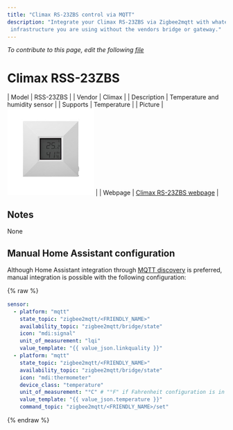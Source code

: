 ```yaml
---
title: "Climax RS-23ZBS control via MQTT"
description: "Integrate your Climax RS-23ZBS via Zigbee2mqtt with whatever smart home
 infrastructure you are using without the vendors bridge or gateway."
---
```


*To contribute to this page, edit the following
[file](https://github.com/Koenkk/zigbee2mqtt.io/blob/master/docs/devices/RS-23ZBS.md)*

# Climax RSS-23ZBS

| Model | RSS-23ZBS  |
| Vendor  | Climax  |
| Description | Temperature and humidity sensor |
| Supports | Temperature |
| Picture | ![Climax RS-23ZBS](../images/devices/RS-23ZBS.jpg) |
| Webpage | [Climax RS-23ZBS webpage](https://www.climax.com.tw/new/rs23zb.php) |

## Notes

None

## Manual Home Assistant configuration
Although Home Assistant integration through [MQTT discovery](../integration/home_assistant) is preferred,
manual integration is possible with the following configuration:


{% raw %}
```yaml
sensor:
  - platform: "mqtt"
    state_topic: "zigbee2mqtt/<FRIENDLY_NAME>"
    availability_topic: "zigbee2mqtt/bridge/state"
    icon: "mdi:signal"
    unit_of_measurement: "lqi"
    value_template: "{{ value_json.linkquality }}"
  - platform: "mqtt"
    state_topic: "zigbee2mqtt/<FRIENDLY_NAME>"
    availability_topic: "zigbee2mqtt/bridge/state"
    icon: "mdi:thermometer"
    device_class: "temperature"
    unit_of_measurement: "°C" # "°F" if Fahrenheit configuration is in place.
    value_template: "{{ value_json.temperature }}"
    command_topic: "zigbee2mqtt/<FRIENDLY_NAME>/set"
```
{% endraw %}


